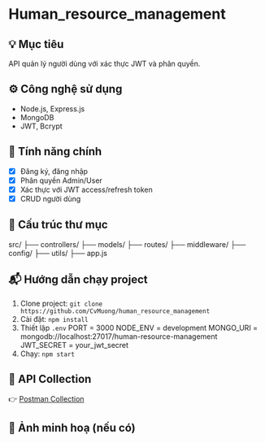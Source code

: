 # Human_resource_management
## 💡 Mục tiêu
API quản lý người dùng với xác thực JWT và phân quyền.

## ⚙️ Công nghệ sử dụng
- Node.js, Express.js
- MongoDB
- JWT, Bcrypt

## 🚀 Tính năng chính
- [x] Đăng ký, đăng nhập
- [x] Phân quyền Admin/User
- [x] Xác thực với JWT access/refresh token
- [x] CRUD người dùng

## 📂 Cấu trúc thư mục
src/
├── controllers/
├── models/
├── routes/
├── middleware/
├── config/
├── utils/
├── app.js

## 📬 Hướng dẫn chạy project
1. Clone project: `git clone https://github.com/CvMuong/human_resource_management`
2. Cài đặt: `npm install`
3. Thiết lập `.env`
    PORT = 3000
    NODE_ENV = development
    MONGO_URI = mongodb://localhost:27017/human-resource-management
    JWT_SECRET = your_jwt_secret
4. Chạy: `npm start`

## 🔗 API Collection
👉 [Postman Collection](https://www.postman.com/your-link)

## 📸 Ảnh minh hoạ (nếu có)
